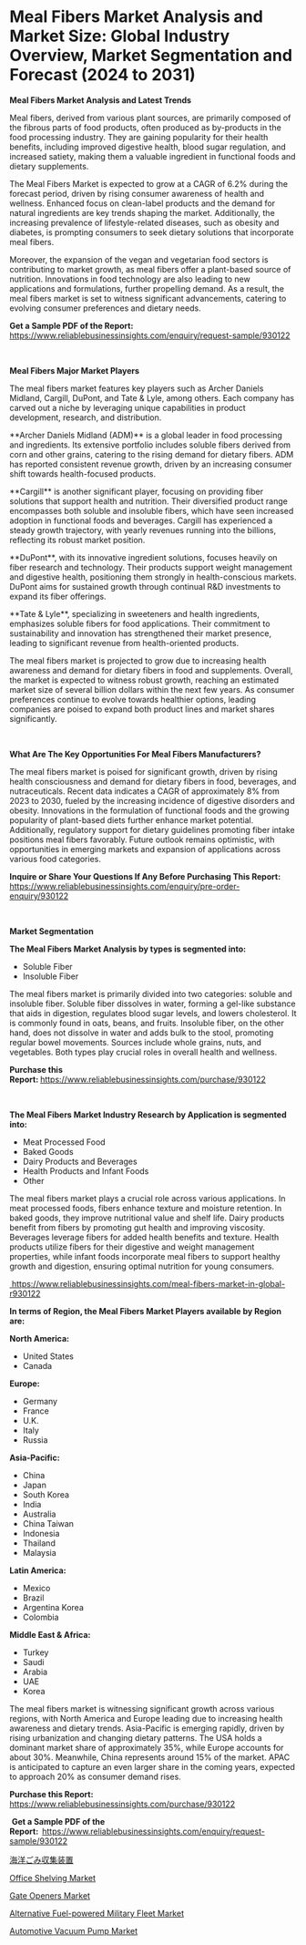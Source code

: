 <p><h1>Meal Fibers Market Analysis and Market Size: Global Industry Overview, Market Segmentation and Forecast (2024 to 2031)</h1></p><p><strong>Meal Fibers Market Analysis and Latest Trends</strong></p>
<p><p>Meal fibers, derived from various plant sources, are primarily composed of the fibrous parts of food products, often produced as by-products in the food processing industry. They are gaining popularity for their health benefits, including improved digestive health, blood sugar regulation, and increased satiety, making them a valuable ingredient in functional foods and dietary supplements.</p><p>The Meal Fibers Market is expected to grow at a CAGR of 6.2% during the forecast period, driven by rising consumer awareness of health and wellness. Enhanced focus on clean-label products and the demand for natural ingredients are key trends shaping the market. Additionally, the increasing prevalence of lifestyle-related diseases, such as obesity and diabetes, is prompting consumers to seek dietary solutions that incorporate meal fibers.</p><p>Moreover, the expansion of the vegan and vegetarian food sectors is contributing to market growth, as meal fibers offer a plant-based source of nutrition. Innovations in food technology are also leading to new applications and formulations, further propelling demand. As a result, the meal fibers market is set to witness significant advancements, catering to evolving consumer preferences and dietary needs.</p></p>
<p><strong>Get a Sample PDF of the Report:&nbsp;</strong> <a href="https://www.reliablebusinessinsights.com/enquiry/request-sample/930122">https://www.reliablebusinessinsights.com/enquiry/request-sample/930122</a></p>
<p>&nbsp;</p>
<p><strong>Meal Fibers Major Market Players</strong></p>
<p><p>The meal fibers market features key players such as Archer Daniels Midland, Cargill, DuPont, and Tate & Lyle, among others. Each company has carved out a niche by leveraging unique capabilities in product development, research, and distribution.</p><p>**Archer Daniels Midland (ADM)** is a global leader in food processing and ingredients. Its extensive portfolio includes soluble fibers derived from corn and other grains, catering to the rising demand for dietary fibers. ADM has reported consistent revenue growth, driven by an increasing consumer shift towards health-focused products.</p><p>**Cargill** is another significant player, focusing on providing fiber solutions that support health and nutrition. Their diversified product range encompasses both soluble and insoluble fibers, which have seen increased adoption in functional foods and beverages. Cargill has experienced a steady growth trajectory, with yearly revenues running into the billions, reflecting its robust market position.</p><p>**DuPont**, with its innovative ingredient solutions, focuses heavily on fiber research and technology. Their products support weight management and digestive health, positioning them strongly in health-conscious markets. DuPont aims for sustained growth through continual R&D investments to expand its fiber offerings.</p><p>**Tate & Lyle**, specializing in sweeteners and health ingredients, emphasizes soluble fibers for food applications. Their commitment to sustainability and innovation has strengthened their market presence, leading to significant revenue from health-oriented products.</p><p>The meal fibers market is projected to grow due to increasing health awareness and demand for dietary fibers in food and supplements. Overall, the market is expected to witness robust growth, reaching an estimated market size of several billion dollars within the next few years. As consumer preferences continue to evolve towards healthier options, leading companies are poised to expand both product lines and market shares significantly.</p></p>
<p>&nbsp;</p>
<p><strong>What Are The Key Opportunities For Meal Fibers Manufacturers?</strong></p>
<p><p>The meal fibers market is poised for significant growth, driven by rising health consciousness and demand for dietary fibers in food, beverages, and nutraceuticals. Recent data indicates a CAGR of approximately 8% from 2023 to 2030, fueled by the increasing incidence of digestive disorders and obesity. Innovations in the formulation of functional foods and the growing popularity of plant-based diets further enhance market potential. Additionally, regulatory support for dietary guidelines promoting fiber intake positions meal fibers favorably. Future outlook remains optimistic, with opportunities in emerging markets and expansion of applications across various food categories.</p></p>
<p><strong>Inquire or Share Your Questions If Any Before Purchasing This Report:</strong> <a href="https://www.reliablebusinessinsights.com/enquiry/pre-order-enquiry/930122">https://www.reliablebusinessinsights.com/enquiry/pre-order-enquiry/930122</a></p>
<p>&nbsp;</p>
<p><strong>Market Segmentation</strong></p>
<p><strong>The Meal Fibers Market Analysis by types is segmented into:</strong></p>
<p><ul><li>Soluble Fiber</li><li>Insoluble Fiber</li></ul></p>
<p><p>The meal fibers market is primarily divided into two categories: soluble and insoluble fiber. Soluble fiber dissolves in water, forming a gel-like substance that aids in digestion, regulates blood sugar levels, and lowers cholesterol. It is commonly found in oats, beans, and fruits. Insoluble fiber, on the other hand, does not dissolve in water and adds bulk to the stool, promoting regular bowel movements. Sources include whole grains, nuts, and vegetables. Both types play crucial roles in overall health and wellness.</p></p>
<p><strong>Purchase this Report:&nbsp;</strong><a href="https://www.reliablebusinessinsights.com/purchase/930122">https://www.reliablebusinessinsights.com/purchase/930122</a></p>
<p>&nbsp;</p>
<p><strong>The Meal Fibers Market Industry Research by Application is segmented into:</strong></p>
<p><ul><li>Meat Processed Food</li><li>Baked Goods</li><li>Dairy Products and Beverages</li><li>Health Products and Infant Foods</li><li>Other</li></ul></p>
<p><p>The meal fibers market plays a crucial role across various applications. In meat processed foods, fibers enhance texture and moisture retention. In baked goods, they improve nutritional value and shelf life. Dairy products benefit from fibers by promoting gut health and improving viscosity. Beverages leverage fibers for added health benefits and texture. Health products utilize fibers for their digestive and weight management properties, while infant foods incorporate meal fibers to support healthy growth and digestion, ensuring optimal nutrition for young consumers.</p></p>
<p><a href="https://www.reliablebusinessinsights.com/meal-fibers-market-in-global-r930122">&nbsp;https://www.reliablebusinessinsights.com/meal-fibers-market-in-global-r930122</a></p>
<p><strong>In terms of Region, the Meal Fibers Market Players available by Region are:</strong></p>
<p>
    <p> <strong> North America: </strong>
        <ul>
            <li>United States</li>
            <li>Canada</li>
        </ul>
        </p> 
    <p> <strong> Europe: </strong>
        <ul>
            <li>Germany</li>
            <li>France</li>
            <li>U.K.</li>
            <li>Italy</li>
            <li>Russia</li>
        </ul>
        </p> 
    <p> <strong> Asia-Pacific: </strong>
        <ul>
            <li>China</li>
            <li>Japan</li>
            <li>South Korea</li>
            <li>India</li>
            <li>Australia</li>
            <li>China Taiwan</li>
            <li>Indonesia</li>
            <li>Thailand</li>
            <li>Malaysia</li>
        </ul>
        </p> 
    <p> <strong> Latin America: </strong>
        <ul>
            <li>Mexico</li>
            <li>Brazil</li>
            <li>Argentina Korea</li>
            <li>Colombia</li>
        </ul>
        </p> 
    <p> <strong> Middle East & Africa: </strong>
        <ul>
            <li>Turkey</li>
            <li>Saudi</li>
            <li>Arabia</li>
            <li>UAE</li>
            <li>Korea</li>
        </ul>
    </p>
    </p>
<p><p>The meal fibers market is witnessing significant growth across various regions, with North America and Europe leading due to increasing health awareness and dietary trends. Asia-Pacific is emerging rapidly, driven by rising urbanization and changing dietary patterns. The USA holds a dominant market share of approximately 35%, while Europe accounts for about 30%. Meanwhile, China represents around 15% of the market. APAC is anticipated to capture an even larger share in the coming years, expected to approach 20% as consumer demand rises.</p></p>
<p><strong>Purchase this Report: </strong><a href="https://www.reliablebusinessinsights.com/purchase/930122">https://www.reliablebusinessinsights.com/purchase/930122</a></p>
<p>&nbsp;<strong>Get a Sample PDF of the Report:&nbsp;&nbsp;</strong><a href="https://www.reliablebusinessinsights.com/enquiry/request-sample/930122">https://www.reliablebusinessinsights.com/enquiry/request-sample/930122</a></p>
<p><strong></strong></p>
<p><p><a href="https://medium.com/@evekerluke2023/marine-debris-collection-equipment-a3c4894940b8">海洋ごみ収集装置</a></p><p><a href="https://medium.com/@zolaj1ig/the-office-shelving-market-report-analyzes-important-operational-and-performance-data-so-one-may-559cc3b732f2">Office Shelving Market</a></p><p><a href="https://www.linkedin.com/pulse/unveiling-market-trends-global-gate-openers-growth-regional-insights-8o6tf?trackingId=fACrb6BeTUili%2BWjJxTPBA%3D%3D">Gate Openers Market</a></p><p><a href="https://github.com/BesaLoshi2000/Market-Research-Report-List-1/blob/main/alternative-fuel-powered-military-fleet-market.md">Alternative Fuel-powered Military Fleet Market</a></p><p><a href="https://www.linkedin.com/pulse/automotive-vacuum-pump-market2024-2031-industry-insights-investment-jxdlf?trackingId=a%2F28smyBS6SidF%2FrttRoNQ%3D%3D">Automotive Vacuum Pump Market</a></p></p>